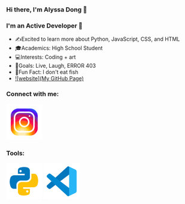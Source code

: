 ### Hi there, I'm Alyssa Dong 🤗

### I'm an Active Developer 🌱
- ✍️Excited to learn more about Python, JavaScript, CSS, and HTML
- 🎓Academics: High School Student
- 💻Interests: Coding + art
- 💪Goals: Live, Laugh, ERROR 403
- 🐳Fun Fact: I don't eat fish
- [![website](My GitHub Page)](https://alyssadong2006.github.io/index.html)

### Connect with me:
[![website](./images/instagram.svg)](https://www.instagram.com/alyssa_dong_0527/)

### Tools:
[![website](./images/python.svg)](https://www.python.org/)
[![website](./images/VScode.svg)](https://code.visualstudio.com/)
